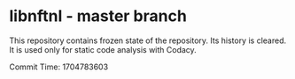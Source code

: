 # libnftnl - master branch

This repository contains frozen state of the repository.
Its history is cleared. It is used only for static code
analysis with Codacy.

Commit Time: 1704783603